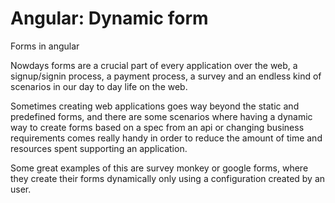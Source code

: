 # Angular: Dynamic form

Forms in angular

Nowdays forms are a crucial part of every application over the web, a signup/signin process, a payment process, a survey and an endless kind of scenarios in our day to day life on the web.

Sometimes creating web applications goes way beyond the static and predefined forms, and there are some scenarios where having a dynamic way to create forms based on a spec from an api or changing business requirements comes really handy in order to reduce the amount of time and resources spent supporting an application.

Some great examples of this are survey monkey or google forms, where they create their forms dynamically only using a configuration created by an user.
